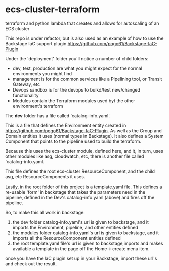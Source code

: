 # ecs-cluster-terraform
terraform and python lambda that creates and allows for autoscaling of an ECS cluster

This repo is under refactor, but is also used as an example of how to use the Backstage IaC support plugin https://github.com/pogo61/Backstage-IaC-Plugin

Under the 'deployment' folder you'll notice a number of child folders:
* dev, test, production are what you might expect for the normal environments you might find
* management is for the common services like a Pipelining tool, or Transit Gateway, etc
* Devops sandbox is for the devops to buikd/test new/changed functionality
* Modules contain the Terraform modules used byt the other environment's terraform

The **dev** folder has a file called 'catalog-info.yaml'.

This is a file that defines the Environment entity created in https://github.com/pogo61/Backstage-IaC-Plugin.
As well as the Group and Domain entities it uses (normal types in Backstage). It also defines a System Component that points to the pipeline used to build the terraform.

Because this uses the ecs-cluster module, defined here, and it, in turn, uses other modules like asg, cloudwatch, etc,
there is another file called 'catalog-info.yaml.

This file defines the root ecs-cluster ResourceComponent, and the child asg, etc ResourceComponents it uses.

Lastly, in the root folder of this project is a template.yaml file.
This defines a re-usable 'form' in backstage that takes the parameters need in the pipeline, defined in the Dev's catalog-info.yaml (above)
and fires off the pipeline.

So, to make this all work in backstage:
1. the dev folder catalog-info.yaml's url is given to backstage, and it imports the Environment, pipeline, and other  entities defined
2. the modules folder catalog-info.yaml's url is given to backstage, and it imports all the ResourceComponent entities defined 
3. the root template.yaml file's url is given to backstage,imports and makes available a template in the page off the Home-> create menu item.

once you have the IaC plugin set up in your Backstage, import these url's and check out the result.
